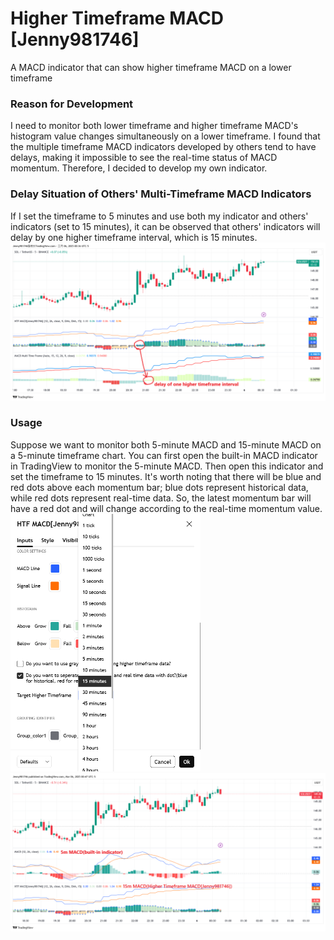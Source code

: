 # Higher Timeframe MACD [Jenny981746]
A MACD indicator that can show higher timeframe MACD on a lower timeframe  


### **Reason for Development**  
I need to monitor both lower timeframe and higher timeframe MACD's histogram value changes simultaneously on a lower timeframe. I found that the multiple timeframe MACD indicators developed by others tend to have delays, making it impossible to see the real-time status of MACD momentum. Therefore, I decided to develop my own indicator.

### **Delay Situation of Others' Multi-Timeframe MACD Indicators**  
If I set the timeframe to 5 minutes and use both my indicator and others' indicators (set to 15 minutes), it can be observed that others' indicators will delay by one higher timeframe interval, which is 15 minutes. 
![delay of one higher timeframe interval](https://github.com/981746/htf-macd-tradingview/blob/ffee4e835fff56bbd6fb55cabdaba9c5d29e22a9/img/delay%20of%20one%20higher%20timeframe%20interval.png)

### **Usage**  
Suppose we want to monitor both 5-minute MACD and 15-minute MACD on a 5-minute timeframe chart. You can first open the built-in MACD indicator in TradingView to monitor the 5-minute MACD. Then open this indicator and set the timeframe to 15 minutes. It's worth noting that there will be blue and red dots above each momentum bar; blue dots represent historical data, while red dots represent real-time data. So, the latest momentum bar will have a red dot and will change according to the real-time momentum value.  
![select timeframe](https://github.com/981746/htf-macd-tradingview/blob/ffee4e835fff56bbd6fb55cabdaba9c5d29e22a9/img/select%20timeframe.png)
![monitor 5m macd and 15m macd at the same time](https://github.com/981746/htf-macd-tradingview/blob/ffee4e835fff56bbd6fb55cabdaba9c5d29e22a9/img/monitor%205m%20macd%20and%2015m%20macd%20at%20the%20same%20time.png)







